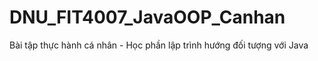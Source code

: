 # DNU_FIT4007_JavaOOP_Canhan
Bài tập thực hành cá nhân - Học phần lập trình hướng đối tượng với Java
